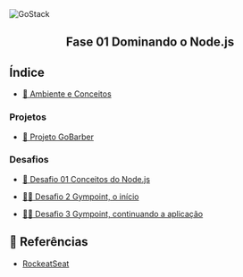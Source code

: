 <img alt="GoStack" src="https://www.pinclipart.com/picdir/big/102-1024726_related-wallpapers-node-js-logo-png-clipart.png" />
<h2 align="center" width="100px">
  Fase 01 Dominando o Node.js
</h2>

## Índice

- [:book: Ambiente e Conceitos](https://github.com/kaellandrade/GoStack_Bootcamp/tree/main/Fase01_DominandoNodeJS/01modulo)

### Projetos

- [ :barber: Projeto GoBarber](https://github.com/kaellandrade/GoStack_Bootcamp/tree/main/Fase01_DominandoNodeJS/02gobarber)

### Desafios
- [ :barber: Desafio 01 Conceitos do Node.js](https://github.com/kaellandrade/GoStack_Bootcamp/tree/main/Fase01_DominandoNodeJS/desafio1)

- [ :weight_lifting_woman: Desafio 2 Gympoint, o início](https://github.com/kaellandrade/GoStack_Bootcamp/tree/main/Fase01_DominandoNodeJS/desafio2)

- [ :weight_lifting_woman: Desafio 3 Gympoint, continuando a aplicação](https://github.com/kaellandrade/GoStack_Bootcamp/tree/main/Fase01_DominandoNodeJS/desafio2)

## :memo: Referências

- [RockeatSeat](https://www.rocketseat.com.br/)
